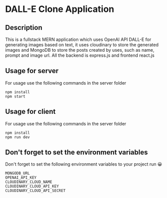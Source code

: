 # DALL-E Clone Application

## Description
This is a fullstack MERN application which uses OpenAI API DALL-E for generating images based on text, it uses cloudinary to store the generated images and MongoDB to store the posts created by uses, such as name, prompt and image url. All the backend is express.js and frontend react.js

## Usage for server
For usage use the following commands in the server folder
```
npm install
npm start
```

## Usage for client
For usage use the following commands in the server folder
```
npm install
npm run dev
```

## Don't forget to set the environment variables 
Don't forget to set the following environment variables to your project run :grinning:
```
MONGODB_URL
OPENAI_API_KEY
CLOUDINARY_CLOUD_NAME
CLOUDINARY_CLOUD_API_KEY
CLOUDINARY_CLOUD_API_SECRET
```